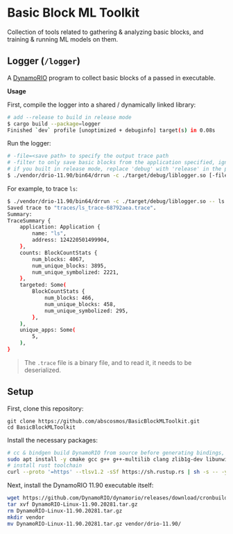 # Basic Block ML Toolkit
Collection of tools related to gathering & analyzing basic blocks, and training & running ML models on them.

## Logger (`/logger`)
A [DynamoRIO](https://dynamorio.org/) program to collect basic blocks of a passed in executable.

**Usage**

First, compile the logger into a shared / dynamically linked library:
```bash
# add --release to build in release mode
$ cargo build --package=logger
Finished `dev` profile [unoptimized + debuginfo] target(s) in 0.08s
```
Run the logger:
```bash
# -file=<save path> to specify the output trace path
# -filter to only save basic blocks from the application specified, ignoring any from other libraries
# if you built in release mode, replace 'debug' with 'release' in the path to the shared object
$ ./vendor/drio-11.90/bin64/drrun -c ./target/debug/liblogger.so [-file=<save path>] [-filter] -- <process name>
```
For example, to trace `ls`:
```bash
$ ./vendor/drio-11.90/bin64/drrun -c ./target/debug/liblogger.so -- ls
Saved trace to "traces/ls_trace-68792aea.trace".
Summary:
TraceSummary {
    application: Application {
        name: "ls",
        address: 124220501499904,
    },
    counts: BlockCountStats {
        num_blocks: 4067,
        num_unique_blocks: 3895,
        num_unique_symbolized: 2221,
    },
    targeted: Some(
        BlockCountStats {
            num_blocks: 466,
            num_unique_blocks: 458,
            num_unique_symbolized: 295,
        },
    ),
    unique_apps: Some(
        5,
    ),
}
```
> The `.trace` file is a binary file, and to read it, it needs to be deserialized.

## Setup
First, clone this repository:
```
git clone https://github.com/abscosmos/BasicBlockMLToolkit.git
cd BasicBlockMLToolkit
```

Install the necessary packages:
```bash
# cc & bindgen build DynamoRIO from source before generating bindings, so tools for building DynamoRIO are necessary
sudo apt install -y cmake gcc g++ g++-multilib clang zlib1g-dev libunwind-dev libsnappy-dev liblz4-dev libxxhash-dev perl binutils
# install rust toolchain
curl --proto '=https' --tlsv1.2 -sSf https://sh.rustup.rs | sh -s -- -y
```

Next, install the DynamoRIO 11.90 executable itself:
```bash
wget https://github.com/DynamoRIO/dynamorio/releases/download/cronbuild-11.90.20281/DynamoRIO-Linux-11.90.20281.tar.gz
tar xvf DynamoRIO-Linux-11.90.20281.tar.gz
rm DynamoRIO-Linux-11.90.20281.tar.gz
mkdir vendor
mv DynamoRIO-Linux-11.90.20281.tar.gz vendor/drio-11.90/
```

